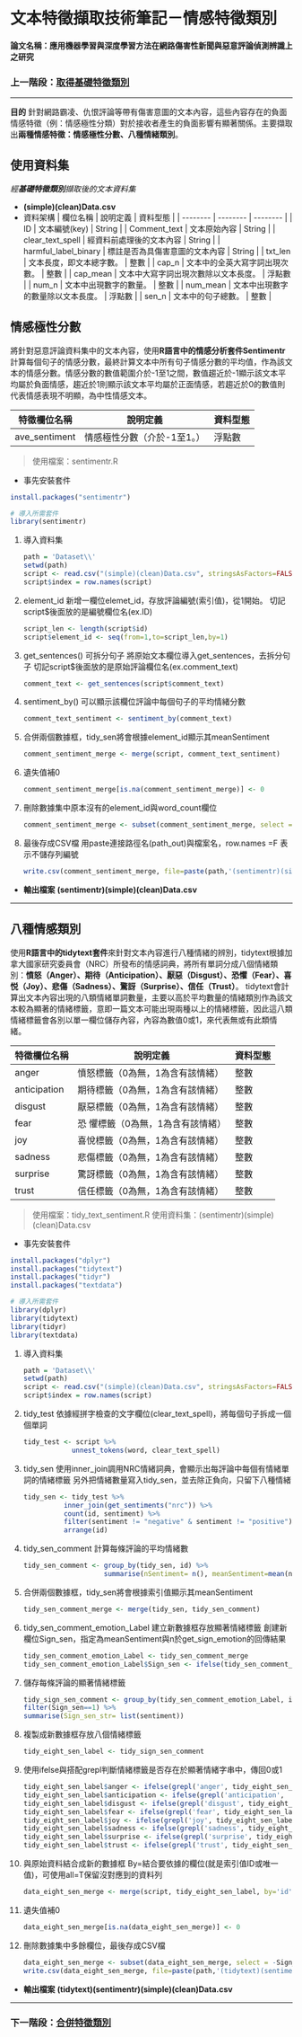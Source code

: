 # 文本特徵擷取技術筆記－情感特徵類別
#### 論文名稱：應用機器學習與深度學習方法在網路傷害性新聞與惡意評論偵測辨識上之研究
### 上一階段：[取得基礎特徵類別](https://hackmd.io/@yizhenchen/r1ZhDXBIF)

---
**目的**
針對網路霸凌、仇恨評論等帶有傷害意圖的文本內容，這些內容存在的負面情感特徵（例：情感極性分類）對於接收者產生的負面影響有顯著關係。主要擷取出**兩種情感特徵：情感極性分數、八種情緒類別**。

## 使用資料集
*經**基礎特徵類別**擷取後的文本資料集*
* **(simple)(clean)Data.csv**
* 資料架構
    | 欄位名稱 | 說明定義 | 資料型態 |
    | -------- | -------- | -------- |
    | ID               | 文本編號(key)         | String |
    | Comment_text     | 文本原始內容           | String |
    | clear_text_spell | 經資料前處理後的文本內容 | String |
    | harmful_label_binary | 標註是否為具傷害意圖的文本內容 | String |
    | txt_len | 文本長度，即文本總字數。 | 整數 |
    | cap_n | 文本中的全英大寫字詞出現次數。 | 整數 |
    | cap_mean | 文本中大寫字詞出現次數除以文本長度。 | 浮點數 |
    | num_n | 文本中出現數字的數量。 | 整數 |
    | num_mean | 文本中出現數字的數量除以文本長度。 | 浮點數 |
    | sen_n | 文本中的句子總數。 | 整數 |


## 情感極性分數
將針對惡意評論資料集中的文本內容，使用**R語言中的情感分析套件Sentimentr** 計算每個句子的情感分數，最終計算文本中所有句子情感分數的平均值，作為該文本的情感分數。情感分數的數值範圍介於-1至1之間，數值趨近於-1顯示該文本平均屬於負面情感，趨近於1則顯示該文本平均屬於正面情感，若趨近於0的數值則代表情感表現不明顯，為中性情感文本。


| 特徵欄位名稱 | 說明定義 | 資料型態 |
| -------- | -------- | -------- |
| ave_sentiment | 情感極性分數（介於-1至1。） | 浮點數 |
		
> 使用檔案：sentimentr.R
* 事先安裝套件
```r
install.packages("sentimentr")

# 導入所需套件
library(sentimentr)
```
1. 導入資料集
    ```r    
    path = 'Dataset\\'
    setwd(path)
    script <- read.csv("(simple)(clean)Data.csv", stringsAsFactors=FALSE)
    script$index = row.names(script)
    ```
3. element_id 
    新增一欄位elemet_id，存放評論編號(索引值)，從1開始。
    切記script$後面放的是編號欄位名(ex.ID)
    ```r
    script_len <- length(script$id)
    script$element_id <- seq(from=1,to=script_len,by=1)
    ```
5. get_sentences() 可拆分句子
    將原始文本欄位導入get_sentences，去拆分句子
    切記script$後面放的是原始評論欄位名(ex.comment_text)
    ```r
    comment_text <- get_sentences(script$comment_text)
    ```
7. sentiment_by() 可以顯示該欄位評論中每個句子的平均情緒分數
    ```r
    comment_text_sentiment <- sentiment_by(comment_text)
    ```
9. 合併兩個數據框，tidy_sen將會根據element_id顯示其meanSentiment
    ```r
    comment_sentiment_merge <- merge(script, comment_text_sentiment)
    ```
11. 遺失值補0
    ```r
    comment_sentiment_merge[is.na(comment_sentiment_merge)] <- 0
    ```

11. 刪除數據集中原本沒有的element_id與word_count欄位
    ```r
    comment_sentiment_merge <- subset(comment_sentiment_merge, select = c(-element_id, -word_count))
    ```

11. 最後存成CSV檔
    用paste連接路徑名(path_out)與檔案名，row.names =F 表示不儲存列編號
    ```r
    write.csv(comment_sentiment_merge, file=paste(path,'(sentimentr)(simple)(clean)Data.csv', sep=''), row.names=F)
    ```

* **輸出檔案**
    **(sentimentr)(simple)(clean)Data.csv**
---


## 八種情感類別
使用**R語言中的tidytext套件**來針對文本內容進行八種情緒的辨別，tidytext根據加拿大國家研究委員會（NRC）所發布的情感詞典，將所有單詞分成八個情緒類別：**憤怒（Anger）、期待（Anticipation）、厭惡（Disgust）、恐懼（Fear）、喜悦（Joy）、悲傷（Sadness）、驚訝（Surprise）、信任（Trust）**。
tidytext會計算出文本內容出現的八類情緒單詞數量，主要以高於平均數量的情緒類別作為該文本較為顯著的情緒標籤，意即一篇文本可能出現兩種以上的情緒標籤，因此這八類情緒標籤會各別以單一欄位儲存內容，內容為數值0或1，來代表無或有此類情緒。


| 特徵欄位名稱 | 說明定義 | 資料型態 |
| -------- | -------- | -------- |
| anger	| 憤怒標籤（0為無，1為含有該情緒）	|整數|
| anticipation	|期待標籤（0為無，1為含有該情緒）	|整數|
| disgust	| 厭惡標籤（0為無，1為含有該情緒）	|整數|
| fear	|恐 懼標籤（0為無，1為含有該情緒）	|整數 |
| joy	| 喜悅標籤（0為無，1為含有該情緒）	|整數|
| sadness	| 悲傷標籤（0為無，1為含有該情緒）	|整數|
| surprise	| 驚訝標籤（0為無，1為含有該情緒）	|整數|
| trust	| 信任標籤（0為無，1為含有該情緒）	|整數|

> 使用檔案：tidy_text_sentiment.R
> 使用資料集：(sentimentr)(simple)(clean)Data.csv
* 事先安裝套件
```r
install.packages("dplyr")
install.packages("tidytext")
install.packages("tidyr")
install.packages("textdata")

# 導入所需套件
library(dplyr)
library(tidytext)
library(tidyr)
library(textdata)
```
1. 導入資料集
    ```r    
    path = 'Dataset\\'
    setwd(path)
    script <- read.csv("(simple)(clean)Data.csv", stringsAsFactors=FALSE)
    script$index = row.names(script)
    ```
3. tidy_test 
    依據經拼字檢查的文字欄位(clear_text_spell)，將每個句子拆成一個個單詞
    ```r
    tidy_test <- script %>% 
                unnest_tokens(word, clear_text_spell)
    ```
5. tidy_sen
    使用inner_join調用NRC情緒詞典，會顯示出每評論中每個有情緒單詞的情緒標籤
    另外把情緒數量寫入tidy_sen，並去除正負向，只留下八種情緒
    ```r
    tidy_sen <- tidy_test %>% 
              inner_join(get_sentiments("nrc")) %>%
              count(id, sentiment) %>%
              filter(sentiment != "negative" & sentiment != "positive") %>%
              arrange(id)
    ```
7. tidy_sen_comment 計算每條評論的平均情緒數
    ```r
    tidy_sen_comment <- group_by(tidy_sen, id) %>%
                        summarise(nSentiment= n(), meanSentiment=mean(n))
    ```
9. 合併兩個數據框，tidy_sen將會根據索引值顯示其meanSentiment
    ```r
    tidy_sen_comment_merge <- merge(tidy_sen, tidy_sen_comment)
    ```
11. tidy_sen_comment_emotion_Label 建立新數據框存放顯著情緒標籤
    創建新欄位Sign_sen，指定為meanSentiment與n於get_sign_emotion的回傳結果
    ```r
    tidy_sen_comment_emotion_Label <- tidy_sen_comment_merge
    tidy_sen_comment_emotion_Label$Sign_sen <- ifelse(tidy_sen_comment_merge$n > tidy_sen_comment_merge$meanSentiment, 1, 0)
    ```
1. 儲存每條評論的顯著情緒標籤
    ```r
    tidy_sign_sen_comment <- group_by(tidy_sen_comment_emotion_Label, id) %>%
    filter(Sign_sen==1) %>%
    summarise(Sign_sen_str= list(sentiment))
    ```
    
1. 複製成新數據框存放八個情緒標籤
    ```r
    tidy_eight_sen_label <- tidy_sign_sen_comment
    ```
    
1. 使用ifelse與搭配grepl判斷情緒標籤是否存在於顯著情緒字串中，傳回0或1
    ```r
    tidy_eight_sen_label$anger <- ifelse(grepl('anger', tidy_eight_sen_label$Sign_sen_str),1,0)
    tidy_eight_sen_label$anticipation <- ifelse(grepl('anticipation',  tidy_eight_sen_label$Sign_sen_str),1,0)
    tidy_eight_sen_label$disgust <- ifelse(grepl('disgust', tidy_eight_sen_label$Sign_sen_str),1,0)
    tidy_eight_sen_label$fear <- ifelse(grepl('fear', tidy_eight_sen_label$Sign_sen_str),1,0)
    tidy_eight_sen_label$joy <- ifelse(grepl('joy', tidy_eight_sen_label$Sign_sen_str),1,0)
    tidy_eight_sen_label$sadness <- ifelse(grepl('sadness', tidy_eight_sen_label$Sign_sen_str),1,0)
    tidy_eight_sen_label$surprise <- ifelse(grepl('surprise', tidy_eight_sen_label$Sign_sen_str),1,0)
    tidy_eight_sen_label$trust <- ifelse(grepl('trust', tidy_eight_sen_label$Sign_sen_str),1,0)
    ```
    
1. 與原始資料結合成新的數據框
    By=結合要依據的欄位(就是索引值ID或唯一值)，可使用all=T保留沒對應到的資料列
    ```r
    data_eight_sen_merge <- merge(script, tidy_eight_sen_label, by='id', all=T)
    ```
    
1. 遺失值補0
    ```r
    data_eight_sen_merge[is.na(data_eight_sen_merge)] <- 0
    ```
    
1. 刪除數據集中多餘欄位，最後存成CSV檔
    ```r
    data_eight_sen_merge <- subset(data_eight_sen_merge, select = -Sign_sen_str)
    write.csv(data_eight_sen_merge, file=paste(path,'(tidytext)(sentimentr)(simple)(clean)Data.csv', sep=''), row.names=F)
    ```


* **輸出檔案**
    **(tidytext)(sentimentr)(simple)(clean)Data.csv**

---

### 下一階段：[合併特徵類別](https://hackmd.io/@yizhenchen/BJlLt-wLt)
